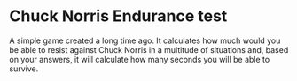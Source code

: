 # Chuck Norris Endurance test

A simple game created a long time ago. It calculates how much would you be able to resist against Chuck Norris in a multitude of situations and, based on your answers, it will calculate how many seconds you will be able to survive.
